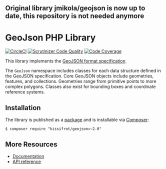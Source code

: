 ## Original library jmikola/geojson is now up to date, this repository is not needed anymore

# GeoJson PHP Library

[![CircleCI](https://circleci.com/gh/kissifrot/geojson/tree/master.svg?style=svg)](https://circleci.com/gh/kissifrot/geojson/tree/master)
[![Scrutinizer Code Quality](https://scrutinizer-ci.com/g/kissifrot/geojson/badges/quality-score.png?b=master)](https://scrutinizer-ci.com/g/kissifrot/geojson/?branch=master)
[![Code Coverage](https://scrutinizer-ci.com/g/kissifrot/geojson/badges/coverage.png?b=master)](https://scrutinizer-ci.com/g/kissifrot/geojson/?branch=master)

This library implements the
[GeoJSON format specification](http://www.geojson.org/geojson-spec.html).

The `GeoJson` namespace includes classes for each data structure defined in the
GeoJSON specification. Core GeoJSON objects include geometries, features, and
collections. Geometries range from primitive points to more complex polygons.
Classes also exist for bounding boxes and coordinate reference systems.

## Installation

The library is published as a
[package](https://packagist.org/packages/kissifrot/geojson) and is installable via
[Composer](http://getcomposer.org/):

```
$ composer require "kissifrot/geojson=~2.0"
```

## More Resources

 * [Documentation](http://jmikola.github.io/geojson)
 * [API reference](http://jmikola.github.io/geojson/api)

